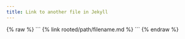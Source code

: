 ```yaml
---
title: Link to another file in Jekyll
---
```


<div markdown="1" class="ans">
{% raw %}
```
{% link rooted/path/filename.md %}
```
{% endraw %}
</div>
